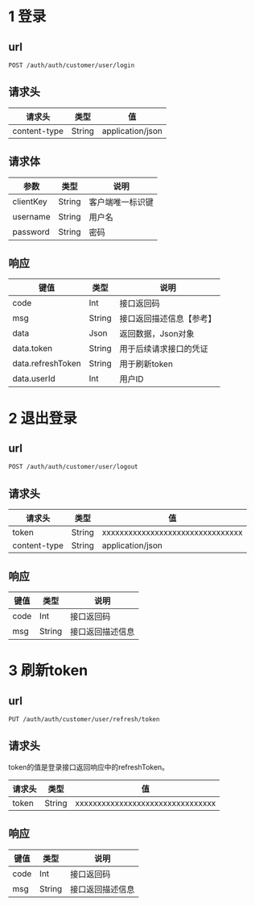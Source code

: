 # 1 登录

## url

`POST /auth/auth/customer/user/login`

## 请求头

| 请求头          | 类型     | 值                |
| ------------ | ------ | ---------------- |
| content-type | String | application/json |

## 请求体

| 参数        | 类型     | 说明       |
| --------- | ------ | -------- |
| clientKey | String | 客户端唯一标识键 |
| username  | String | 用户名      |
| password  | String | 密码       |

## 响应

| 键值                | 类型     | 说明           |
| ----------------- | ------ | ------------ |
| code              | Int    | 接口返回码        |
| msg               | String | 接口返回描述信息【参考】 |
| data              | Json   | 返回数据，Json对象  |
| data.token        | String | 用于后续请求接口的凭证  |
| data.refreshToken | String | 用于刷新token    |
| data.userId       | Int    | 用户ID         |

# 2 退出登录

## url

`POST /auth/auth/customer/user/logout`

## 请求头

| 请求头          | 类型     | 值                                |
| ------------ | ------ | -------------------------------- |
| token        | String | xxxxxxxxxxxxxxxxxxxxxxxxxxxxxxxx |
| content-type | String | application/json                 |

## 响应

| 键值   | 类型     | 说明       |
| ---- | ------ | -------- |
| code | Int    | 接口返回码    |
| msg  | String | 接口返回描述信息 |

# 3 刷新token

## url

`PUT /auth/auth/customer/user/refresh/token`

## 请求头

token的值是登录接口返回响应中的refreshToken。

| 请求头   | 类型     | 值                                |
| ----- | ------ | -------------------------------- |
| token | String | xxxxxxxxxxxxxxxxxxxxxxxxxxxxxxxx |

## 响应

| 键值   | 类型     | 说明       |
| ---- | ------ | -------- |
| code | Int    | 接口返回码    |
| msg  | String | 接口返回描述信息 |